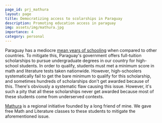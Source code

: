 ```yaml
---
page_id: prj_mathura
layout: page
title: Democratizing access to scolarships in Paraguay
description: Promoting education access in paraguay
img: assets/img/mathura.jpg
importance: 4
category: personal
---
```


Paraguay has a mediocre <a href="https://ourworldindata.org/grapher/mean-years-of-schooling-long-run">mean years of schooling</a> when compared to other countries. To mitigate this, Paraguay's government offers full-tuition scholarships to pursue undergraduate degrees in our country for high-school students.
In order to qualify, students must met a minimum score in math and literature tests taken nationwide.
However, high-schoolers systematically fail to get the bare minimum to qualify for this scholarship, and sometimes hundreds of scholarships don't get awarded because of this. There's obviously a systematic flaw causing this issue. However, it's such a pity that all these scholarships never get awarded because most of these students come from underserved contexts.

<a href="https://www.facebook.com/photo.php?fbid=659786765941152&set=pb.100057295035664.-2207520000"> Mathura</a> is a regional initiative founded by a long friend of mine. We gave free Math and Literature classes to these students to mitigate the aforementioned issue.
